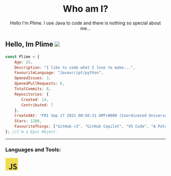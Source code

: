 <!-- You found this secret 👏 -->
<!--
    My secret things lol
    
    - I code more hours 
    - I am a gamer too 
    - I play minecraft, roblox, Fps Games ;-;
    - This readme.md is created using GitHub Codespaces 👀
-->
    
<h1 align="center">Who am I?</h1>
<p align="center">Hello I'm Plime. I use Java to code and there is nothing so special about me...</p>

## Hello, Im Plime <img src="https://raw.githubusercontent.com/SudhanPlayz/SudhanPlayz/master/images/WaveIcon.gif" width="30px">

```js
const Plime = {
    Age: 15,
    Description: "I like to code what I love to make...",
    FavouriteLanguage: "Javascript/python",
    OpenedIssues: 3,
    OpenedPullRequests: 6,
    TotalCommits: 8,
    Repositories: {
       Created: 14,
       Contributed: 7
    },
    CreatedAt: "FRI Sep 17 2021 00:56:31 GMT+0000 (Coordinated Universal Time)",
    Stars: 1286,
    FavouriteThings: ["GitHub <3", "GitHub Copilot", "VS Code", "A Potato PC with 50kbps internet", "Docker"]
}; //I'm a Epic Object. 
```
<hr>
<div>
<h3 align="left">Languages and Tools:</h3>
<p align="left"><a href="https://developer.mozilla.org/en-US/docs/Web/JavaScript" target="_blank"> <img src="https://raw.githubusercontent.com/devicons/devicon/master/icons/javascript/javascript-original.svg" alt="javascript" width="40" height="40"/> </a> <a /> </a></p>
</div>
